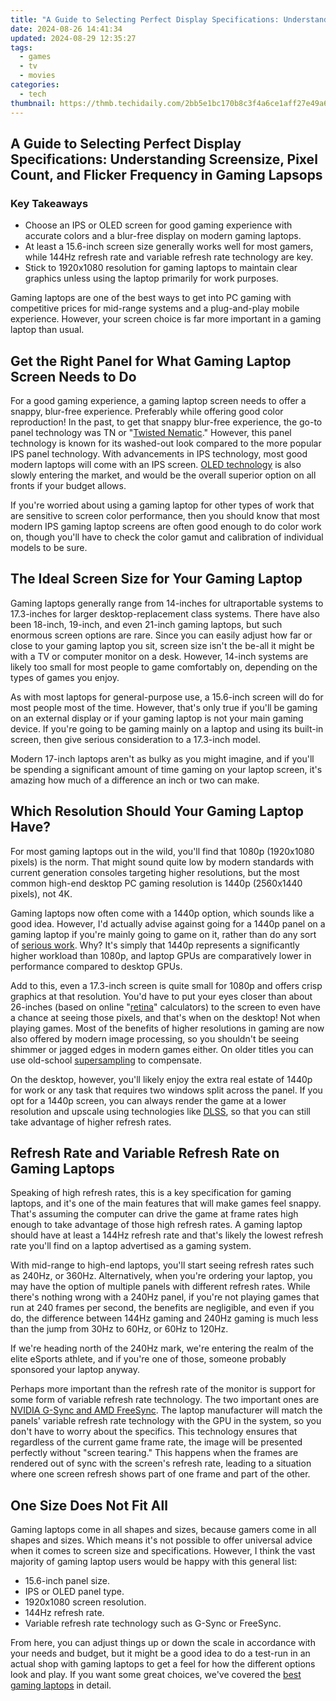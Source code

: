 ```yaml
---
title: "A Guide to Selecting Perfect Display Specifications: Understanding Screensize, Pixel Count, and Flicker Frequency in Gaming Lapsops"
date: 2024-08-26 14:41:34
updated: 2024-08-29 12:35:27
tags:
  - games
  - tv
  - movies
categories:
  - tech
thumbnail: https://thmb.techidaily.com/2bb5e1bc170b8c3f4a6ce1aff27e49a67b4dbeb274ccf0d0ed18fa3d929b62b2.jpg
---
```


## A Guide to Selecting Perfect Display Specifications: Understanding Screensize, Pixel Count, and Flicker Frequency in Gaming Lapsops

### Key Takeaways

* Choose an IPS or OLED screen for good gaming experience with accurate colors and a blur-free display on modern gaming laptops.
* At least a 15.6-inch screen size generally works well for most gamers, while 144Hz refresh rate and variable refresh rate technology are key.
* Stick to 1920x1080 resolution for gaming laptops to maintain clear graphics unless using the laptop primarily for work purposes.

 Gaming laptops are one of the best ways to get into PC gaming with competitive prices for mid-range systems and a plug-and-play mobile experience. However, your screen choice is far more important in a gaming laptop than usual.

##  Get the Right Panel for What Gaming Laptop Screen Needs to Do

 For a good gaming experience, a gaming laptop screen needs to offer a snappy, blur-free experience. Preferably while offering good color reproduction! In the past, to get that snappy blur-free experience, the go-to panel technology was TN or "[Twisted Nematic](https://facebook-video-footage.techidaily.com/updated-the-art-of-youtube-management-by-studio-techniques/)." However, this panel technology is known for its washed-out look compared to the more popular IPS panel technology. With advancements in IPS technology, most good modern laptops will come with an IPS screen. [OLED technology](https://phone-solutions.techidaily.com/complete-guide-for-recovering-messages-files-on-tecno-phantom-v-flip-by-fonelab-android-recover-messages/) is also slowly entering the market, and would be the overall superior option on all fronts if your budget allows.

 If you're worried about using a gaming laptop for other types of work that are sensitive to screen color performance, then you should know that most modern IPS gaming laptop screens are often good enough to do color work on, though you'll have to check the color gamut and calibration of individual models to be sure.

##  The Ideal Screen Size for Your Gaming Laptop

 Gaming laptops generally range from 14-inches for ultraportable systems to 17.3-inches for larger desktop-replacement class systems. There have also been 18-inch, 19-inch, and even 21-inch gaming laptops, but such enormous screen options are rare. Since you can easily adjust how far or close to your gaming laptop you sit, screen size isn't the be-all it might be with a TV or computer monitor on a desk. However, 14-inch systems are likely too small for most people to game comfortably on, depending on the types of games you enjoy.

 As with most laptops for general-purpose use, a 15.6-inch screen will do for most people most of the time. However, that's only true if you'll be gaming on an external display or if your gaming laptop is not your main gaming device. If you're going to be gaming mainly on a laptop and using its built-in screen, then give serious consideration to a 17.3-inch model.

 Modern 17-inch laptops aren't as bulky as you might imagine, and if you'll be spending a significant amount of time gaming on your laptop screen, it's amazing how much of a difference an inch or two can make.

##  Which Resolution Should Your Gaming Laptop Have?

 For most gaming laptops out in the wild, you'll find that 1080p (1920x1080 pixels) is the norm. That might sound quite low by modern standards with current generation consoles targeting higher resolutions, but the most common high-end desktop PC gaming resolution is 1440p (2560x1440 pixels), not 4K.

 Gaming laptops now often come with a 1440p option, which sounds like a good idea. However, I'd actually advise against going for a 1440p panel on a gaming laptop if you're mainly going to game on it, rather than do any sort of [serious work](https://fox-blue.techidaily.com/updated-the-most-popular-wedding-countdown-clocks-a-top-10-list-androidios-for-2024/). Why? It's simply that 1440p represents a significantly higher workload than 1080p, and laptop GPUs are comparatively lower in performance compared to desktop GPUs.

 Add to this, even a 17.3-inch screen is quite small for 1080p and offers crisp graphics at that resolution. You'd have to put your eyes closer than about 26-inches (based on online "[retina](https://instagram-clips.techidaily.com/updated-in-2024-streamlining-social-media-posting-vimeo-on-instagram/)" calculators) to the screen to even have a chance at seeing those pixels, and that's when on the desktop! Not when playing games. Most of the benefits of higher resolutions in gaming are now also offered by modern image processing, so you shouldn't be seeing shimmer or jagged edges in modern games either. On older titles you can use old-school [supersampling](https://youtube-data.techidaily.com/024-approved-tackle-typical-youtube-short-challenges/) to compensate.

 On the desktop, however, you'll likely enjoy the extra real estate of 1440p for work or any task that requires two windows split across the panel. If you opt for a 1440p screen, you can always render the game at a lower resolution and upscale using technologies like [DLSS](https://desktop-recording.techidaily.com/new-2024-approved-capture-master-high-res-screen-record/), so that you can still take advantage of higher refresh rates.

##  Refresh Rate and Variable Refresh Rate on Gaming Laptops

 Speaking of high refresh rates, this is a key specification for gaming laptops, and it's one of the main features that will make games feel snappy. That's assuming the computer can drive the game at frame rates high enough to take advantage of those high refresh rates. A gaming laptop should have at least a 144Hz refresh rate and that's likely the lowest refresh rate you'll find on a laptop advertised as a gaming system.

 With mid-range to high-end laptops, you'll start seeing refresh rates such as 240Hz, or 360Hz. Alternatively, when you're ordering your laptop, you may have the option of multiple panels with different refresh rates. While there's nothing wrong with a 240Hz panel, if you're not playing games that run at 240 frames per second, the benefits are negligible, and even if you do, the difference between 144Hz gaming and 240Hz gaming is much less than the jump from 30Hz to 60Hz, or 60Hz to 120Hz.

 If we're heading north of the 240Hz mark, we're entering the realm of the elite eSports athlete, and if you're one of those, someone probably sponsored your laptop anyway.

 Perhaps more important than the refresh rate of the monitor is support for some form of variable refresh rate technology. The two important ones are [NVIDIA G-Sync and AMD FreeSync](https://hardware-reviews.techidaily.com/in-depth-analysis-of-computer-hardware-at-toms-review-sites/). The laptop manufacturer will match the panels' variable refresh rate technology with the GPU in the system, so you don't have to worry about the specifics. This technology ensures that regardless of the current game frame rate, the image will be presented perfectly without "screen tearing." This happens when the frames are rendered out of sync with the screen's refresh rate, leading to a situation where one screen refresh shows part of one frame and part of the other.

##  One Size Does Not Fit All

 Gaming laptops come in all shapes and sizes, because gamers come in all shapes and sizes. Which means it's not possible to offer universal advice when it comes to screen size and specifications. However, I think the vast majority of gaming laptop users would be happy with this general list:

* 15.6-inch panel size.
* IPS or OLED panel type.
* 1920x1080 screen resolution.
* 144Hz refresh rate.
* Variable refresh rate technology such as G-Sync or FreeSync.

 From here, you can adjust things up or down the scale in accordance with your needs and budget, but it might be a good idea to do a test-run in an actual shop with gaming laptops to get a feel for how the different options look and play. If you want some great choices, we've covered the [best gaming laptops](https://facebook-video-share.techidaily.com/updated-premium-notebooks-select-the-best-for-professional-edits/) in detail.

<ins class="adsbygoogle"
     style="display:block"
     data-ad-format="autorelaxed"
     data-ad-client="ca-pub-7571918770474297"
     data-ad-slot="1223367746"></ins>



<ins class="adsbygoogle"
     style="display:block"
     data-ad-client="ca-pub-7571918770474297"
     data-ad-slot="8358498916"
     data-ad-format="auto"
     data-full-width-responsive="true"></ins>
